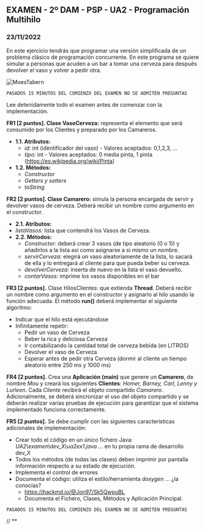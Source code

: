 
## EXAMEN - 2º DAM - PSP - UA2 - Programación Multihilo
### 23/11/2022

En este ejercicio tendrás que programar una versión simplificada de un problema clásico de programación concurrente. En este programa se quiere simular a personas que acuden a un bar a tomar una cerveza para después devolver el vaso y volver a pedir otra.

![MoesTabern](https://static.wikia.nocookie.net/lossimpson/images/6/6d/Taberna_de_moe.jpg/revision/latest?cb=20180708183152&path-prefix=es
)

```
PASADOS 15 MINUTOS DEL COMIENZO DEL EXAMEN NO SE ADMITEN PREGUNTAS
```
Lee detenidamente todo el examen antes de comenzar con la implementación.

**FR1 [2 puntos]. Clase VasoCerveza:** representa el elemento que será consumido por los Clientes y preparado por los Camareros.
- **1.1. Atributos:**
  - *id:* int (identificador del vaso) - Valores aceptados: 0,1,2,3, ...
  - *tipo:* int - Valores aceptados: 0 media pinta, 1 pinta (https://es.wikipedia.org/wiki/Pinta)
- **1.2. Métodos:**
  - *Constructor*
  - *Getters y setters*
  - *toString*

**FR2 [2 puntos]. Clase Camarero:** simula la persona encargada de  servir y devolver vasos de cerveza.  Deberá recibir un nombre como argumento en el constructor.
- **2.1. Atributos:**
 - *listaVasos:* lista que contendrá los Vasos de Cerveza.
- **2.2. Métodos:**
  - *Constructor:* deberá crear 3 vasos (de tipo aleatorio (0 o 1)) y añadirlos a la lista así como asignarse a si mismo un nombre.
  - *servirCerveza:* elegirá un vaso aleatoriamente de la lista, lo sacará de ella y lo entregará al cliente para que pueda beber su cerveza.
  - *devolverCerveza:* inserta de nuevo en la lista el vaso devuelto.
  - *contarVasos:* imprime los vasos disponibles en el bar

**FR3 [2 puntos].** Clase HilosClientes: que extienda **Thread**.  Deberá recibir un nombre como argumento en el constructor y asignarlo al hilo usando la función adecuada. El método **run()** deberá implementar el siguiente algoritmo:

- Indicar que el hilo está ejecutándose
- Infinitamente repetir:
  - Pedir un vaso de Cerveza
  - Beber la rica y deliciosa Cerveza
  - Ir contabilizando la cantidad total de cerveza bebida (en LITROS)
  - Devolver el vaso de Cerveza
  - Esperar antes de pedir otra Cerveza (dormir al cliente un tiempo aleatorio entre 250 ms y 1000 ms)

**FR4 [2 puntos].** Crea una **Aplicación (main)** que genere un **Camarero**, de nombre *Mou* y creará los siguientes **Clientes**: *Homer, Barney, Carl, Lenny y Lurleen*. Cada *Cliente* recibirá el objeto compartido *Camarero*. Adicionalmente, se deberá sincronizar el uso del objeto compartido y se deberán realizar varias pruebas de ejecución para garantizar que el sistema implementado funciona correctamente.

**FR5 [2 puntos].** Se debe cumplir con las siguientes características adicionales de implementación:
- Crear todo el código en un único fichero Java: *UA2\examen\dev_X\ua2ex1.java* ...  en tu propia rama de desarrollo dev_X
- Todos los métodos (de todas las clases) deben imprimir por pantalla información respecto a su estado de ejecución.
- Implementa el control de errores
- Documenta el código: utiliza el estilo/herramienta *doxygen* ... ¿la conocías?
  - https://hackmd.io/@Jon97/Sk5QwpuBL
  - Documenta el Fichero, Clases, Métodos y Aplicación Principal.

```
PASADOS 15 MINUTOS DEL COMIENZO DEL EXAMEN NO SE ADMITEN PREGUNTAS
```
// **
